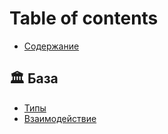# Table of contents

* [Содержание](README.md)

## 🏛 База <a href="#base" id="base"></a>

* [Типы](base/tipy.md)
* [Взаимодействие](base/vzaimodeistvie.md)
